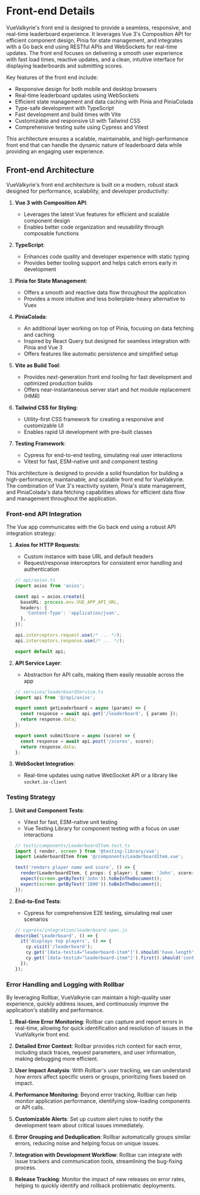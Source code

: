 # Front-end Details
VueValkyrie's front end is designed to provide a seamless, responsive, and real-time leaderboard experience. It leverages Vue 3's Composition API for efficient component design, Pinia for state management, and integrates with a Go back end using RESTful APIs and WebSockets for real-time updates. The front end focuses on delivering a smooth user experience with fast load times, reactive updates, and a clean, intuitive interface for displaying leaderboards and submitting scores.

Key features of the front end include:
- Responsive design for both mobile and desktop browsers
- Real-time leaderboard updates using WebSockets
- Efficient state management and data caching with Pinia and PiniaColada
- Type-safe development with TypeScript
- Fast development and build times with Vite
- Customizable and responsive UI with Tailwind CSS
- Comprehensive testing suite using Cypress and Vitest

This architecture ensures a scalable, maintainable, and high-performance front end that can handle the dynamic nature of leaderboard data while providing an engaging user experience.

## Front-end Architecture

VueValkyrie's front end architecture is built on a modern, robust stack designed for performance, scalability, and developer productivity:

1. **Vue 3 with Composition API**: 
   - Leverages the latest Vue features for efficient and scalable component design
   - Enables better code organization and reusability through composable functions

2. **TypeScript**: 
   - Enhances code quality and developer experience with static typing
   - Provides better tooling support and helps catch errors early in development

3. **Pinia for State Management**: 
   - Offers a smooth and reactive data flow throughout the application
   - Provides a more intuitive and less boilerplate-heavy alternative to Vuex

4. **PiniaColada**: 
   - An additional layer working on top of Pinia, focusing on data fetching and caching
   - Inspired by React Query but designed for seamless integration with Pinia and Vue 3
   - Offers features like automatic persistence and simplified setup

5. **Vite as Build Tool**: 
   - Provides next-generation front end tooling for fast development and optimized production builds
   - Offers near-instantaneous server start and hot module replacement (HMR)

6. **Tailwind CSS for Styling**: 
   - Utility-first CSS framework for creating a responsive and customizable UI
   - Enables rapid UI development with pre-built classes

7. **Testing Framework**:
   - Cypress for end-to-end testing, simulating real user interactions
   - Vitest for fast, ESM-native unit and component testing

This architecture is designed to provide a solid foundation for building a high-performance, maintainable, and scalable front end for VueValkyrie. The combination of Vue 3's reactivity system, Pinia's state management, and PiniaColada's data fetching capabilities allows for efficient data flow and management throughout the application.



### Front-end API Integration

The Vue app communicates with the Go back end using a robust API integration strategy:

1. **Axios for HTTP Requests**: 
   - Custom instance with base URL and default headers
   - Request/response interceptors for consistent error handling and authentication

   ```typescript
   // api/axios.ts
   import axios from 'axios';

   const api = axios.create({
     baseURL: process.env.VUE_APP_API_URL,
     headers: {
       'Content-Type': 'application/json',
     },
   });

   api.interceptors.request.use(/* ... */);
   api.interceptors.response.use(/* ... */);

   export default api;
   ```

2. **API Service Layer**:
   - Abstraction for API calls, making them easily reusable across the app

   ```typescript
   // services/leaderboardService.ts
   import api from '@/api/axios';

   export const getLeaderboard = async (params) => {
     const response = await api.get('/leaderboard', { params });
     return response.data;
   };

   export const submitScore = async (score) => {
     const response = await api.post('/scores', score);
     return response.data;
   };
   ```

3. **WebSocket Integration**:
   - Real-time updates using native WebSocket API or a library like `socket.io-client`


### Testing Strategy

1. **Unit and Component Tests**:
   - Vitest for fast, ESM-native unit testing
   - Vue Testing Library for component testing with a focus on user interactions

   ```typescript
   // tests/components/LeaderboardItem.test.ts
   import { render, screen } from '@testing-library/vue';
   import LeaderboardItem from '@/components/LeaderboardItem.vue';

   test('renders player name and score', () => {
     render(LeaderboardItem, { props: { player: { name: 'John', score: 1000 } } });
     expect(screen.getByText('John')).toBeInTheDocument();
     expect(screen.getByText('1000')).toBeInTheDocument();
   });
   ```

2. **End-to-End Tests**:
   - Cypress for comprehensive E2E testing, simulating real user scenarios

   ```javascript
   // cypress/integration/leaderboard.spec.js
   describe('Leaderboard', () => {
     it('displays top players', () => {
       cy.visit('/leaderboard');
       cy.get('[data-testid="leaderboard-item"]').should('have.length', 10);
       cy.get('[data-testid="leaderboard-item"]').first().should('contain', 'Rank #1');
     });
   });
   ```

### Error Handling and Logging with Rollbar

By leveraging Rollbar, VueValkyrie can maintain a high-quality user experience, quickly address issues, and continuously improve the application's stability and performance. 

1. **Real-time Error Monitoring**: Rollbar can capture and report errors in real-time, allowing for quick identification and resolution of issues in the VueValkyrie front end.

2. **Detailed Error Context**: Rollbar provides rich context for each error, including stack traces, request parameters, and user information, making debugging more efficient.

3. **User Impact Analysis**: With Rollbar's user tracking, we can understand how errors affect specific users or groups, prioritizing fixes based on impact.

4. **Performance Monitoring**: Beyond error tracking, Rollbar can help monitor application performance, identifying slow-loading components or API calls.

5. **Customizable Alerts**: Set up custom alert rules to notify the development team about critical issues immediately.

6. **Error Grouping and Deduplication**: Rollbar automatically groups similar errors, reducing noise and helping focus on unique issues.

7. **Integration with Development Workflow**: Rollbar can integrate with issue trackers and communication tools, streamlining the bug-fixing process.

8. **Release Tracking**: Monitor the impact of new releases on error rates, helping to quickly identify and rollback problematic deployments.
